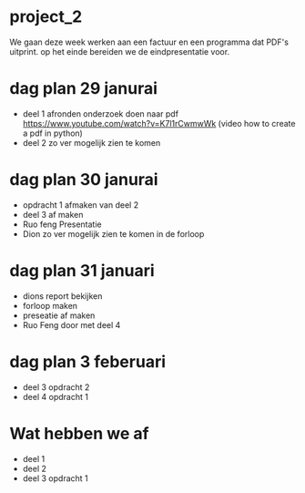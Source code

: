 # project_2
We gaan deze week werken aan een factuur en een programma dat PDF's uitprint. op het einde bereiden we de eindpresentatie voor.

# dag plan 29 janurai
- deel 1 afronden onderzoek doen naar pdf
  https://www.youtube.com/watch?v=K7l1rCwmwWk (video how to create a pdf in python)
- deel 2 zo ver mogelijk zien te komen
# dag plan 30 janurai
- opdracht 1 afmaken van deel 2
- deel 3 af maken
- Ruo feng Presentatie
- Dion zo ver mogelijk zien te komen in de forloop

# dag plan 31 januari
- dions report bekijken
-  forloop maken
-  preseatie af maken
-  Ruo Feng door met deel 4
# dag plan 3 feberuari 
- deel 3 opdracht 2
- deel 4 opdracht 1
# Wat hebben we af
- deel 1
- deel 2
- deel 3 opdracht 1

